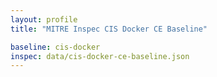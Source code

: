 ```yaml
---
layout: profile
title: "MITRE Inspec CIS Docker CE Baseline"

baseline: cis-docker
inspec: data/cis-docker-ce-baseline.json
---
```

